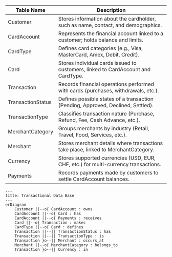 


|Table Name	        |Description|
|--                 |--|
|Customer	        |Stores information about the cardholder, such as name, contact, and demographics.|
|CardAccount	    |Represents the financial account linked to a customer; holds balance and limits.|
|CardType	        |Defines card categories (e.g., Visa, MasterCard, Amex, Debit, Credit).|
|Card	            |Stores individual cards issued to customers, linked to CardAccount and CardType.|
|Transaction	    |Records financial operations performed with cards (purchases, withdrawals, etc.).|
|TransactionStatus	|Defines possible states of a transaction (Pending, Approved, Declined, Settled).|
|TransactionType	|Classifies transaction nature (Purchase, Refund, Fee, Cash Advance, etc.).|
|MerchantCategory	|Groups merchants by industry (Retail, Travel, Food, Services, etc.).|
|Merchant	        |Stores merchant details where transactions take place, linked to MerchantCategory.|
|Currency	        |Stores supported currencies (USD, EUR, CHF, etc.) for multi-currency transactions.|
|Payments	        |Records payments made by customers to settle CardAccount balances.|


```mermaid
---
title: Transactional Data Base
---
erDiagram
    Customer ||--o{ CardAccount : owns
    CardAccount ||--o{ Card : has
    CardAccount ||--o{ Payments : receives
    Card ||--o{ Transaction : makes
    CardType ||--o{ Card : defines
    Transaction ||--|| TransactionStatus : has
    Transaction ||--|| TransactionType : is
    Transaction }o--|| Merchant : occurs_at
    Merchant ||--o{ MerchantCategory : belongs_to
    Transaction }o--|| Currency : in
```